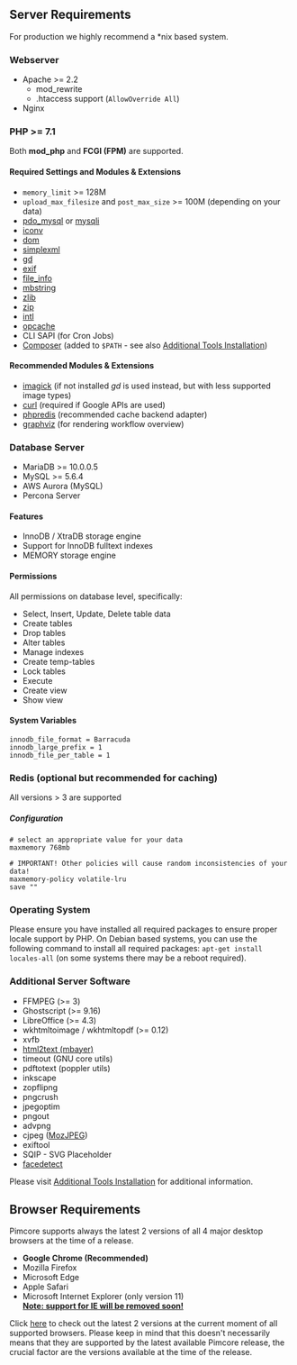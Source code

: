 ## Server Requirements 

For production we highly recommend a *nix based system. 

### Webserver 
- Apache >= 2.2
  - mod_rewrite
  - .htaccess support (`AllowOverride All`)
- Nginx


### PHP >= 7.1
Both **mod_php** and **FCGI (FPM)** are supported.  

#### Required Settings and Modules & Extensions
- `memory_limit` >= 128M
- `upload_max_filesize` and `post_max_size` >= 100M (depending on your data) 
- [pdo_mysql](http://php.net/pdo-mysql) or [mysqli](http://php.net/mysqli)
- [iconv](http://php.net/iconv)
- [dom](http://php.net/dom)
- [simplexml](http://php.net/simplexml)
- [gd](http://php.net/gd)
- [exif](http://php.net/exif)
- [file_info](http://php.net/fileinfo) 
- [mbstring](http://php.net/mbstring)
- [zlib](http://php.net/zlib)
- [zip](http://php.net/zip)
- [intl](http://www.php.net/intl)
- [opcache](http://php.net/opcache)
- CLI SAPI (for Cron Jobs)
- [Composer](https://getcomposer.org/) (added to `$PATH` - see also [Additional Tools Installation](./03_System_Setup_and_Hosting/06_Additional_Tools_Installation.md))

#### Recommended Modules & Extensions 
- [imagick](http://php.net/imagick) (if not installed *gd* is used instead, but with less supported image types)
- [curl](http://php.net/curl) (required if Google APIs are used)
- [phpredis](https://github.com/phpredis/phpredis) (recommended cache backend adapter)
- [graphviz](https://www.graphviz.org/) (for rendering workflow overview)

### Database Server
- MariaDB >= 10.0.0.5
- MySQL >= 5.6.4 
- AWS Aurora (MySQL)
- Percona Server

#### Features
- InnoDB / XtraDB storage engine
- Support for InnoDB fulltext indexes
- MEMORY storage engine

#### Permissions
All permissions on database level, specifically: 
- Select, Insert, Update, Delete table data
- Create tables
- Drop tables
- Alter tables
- Manage indexes
- Create temp-tables
- Lock tables
- Execute
- Create view
- Show view

#### System Variables
```
innodb_file_format = Barracuda
innodb_large_prefix = 1
innodb_file_per_table = 1
```

### Redis (optional but recommended for caching)
All versions > 3 are supported
##### Configuration 
```
# select an appropriate value for your data
maxmemory 768mb
                   
# IMPORTANT! Other policies will cause random inconsistencies of your data!
maxmemory-policy volatile-lru   
save ""
```

### Operating System
Please ensure you have installed all required packages to ensure proper locale support by PHP.
On Debian based systems, you can use the following command to install all required packages: 
`apt-get install locales-all` (on some systems there may be a reboot required).


### Additional Server Software 
- FFMPEG (>= 3)
- Ghostscript (>= 9.16)
- LibreOffice (>= 4.3)
- wkhtmltoimage / wkhtmltopdf (>= 0.12)
- xvfb
- [html2text (mbayer)](http://www.mbayer.de/html2text/)
- timeout (GNU core utils)
- pdftotext (poppler utils)
- inkscape
- zopflipng
- pngcrush
- jpegoptim
- pngout 
- advpng
- cjpeg ([MozJPEG](https://github.com/mozilla/mozjpeg))
- exiftool
- SQIP - SVG Placeholder
- [facedetect](https://github.com/wavexx/facedetect) 

Please visit [Additional Tools Installation](03_System_Setup_and_Hosting/06_Additional_Tools_Installation.md) for additional information. 

## Browser Requirements
Pimcore supports always the latest 2 versions of all 4 major desktop browsers at the time of a release. 

- **Google Chrome  (Recommended)**
- Mozilla Firefox 
- Microsoft Edge
- Apple Safari
- Microsoft Internet Explorer (only version 11)   
**[Note: support for IE will be removed soon!](https://github.com/pimcore/pimcore/issues/2989)**

Click [here](http://browserl.ist/?q=last+2+Chrome+versions%2C+last+2+Firefox+versions%2C+last+2+Edge+versions%2C+last+1+IE+versions%2C+last+2+Safari+versions) 
to check out the latest 2 versions at the current moment of all supported browsers. 
Please keep in mind that this doesn't necessarily means that they are supported by the latest available Pimcore release, 
the crucial factor are the versions available at the time of the release.
